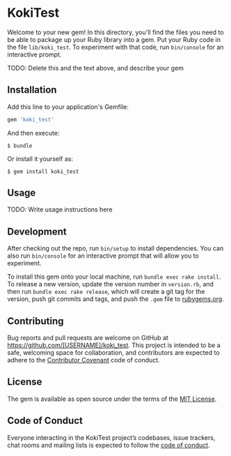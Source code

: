 # KokiTest

Welcome to your new gem! In this directory, you'll find the files you need to be able to package up your Ruby library into a gem. Put your Ruby code in the file `lib/koki_test`. To experiment with that code, run `bin/console` for an interactive prompt.

TODO: Delete this and the text above, and describe your gem

## Installation

Add this line to your application's Gemfile:

```ruby
gem 'koki_test'
```

And then execute:

    $ bundle

Or install it yourself as:

    $ gem install koki_test

## Usage

TODO: Write usage instructions here

## Development

After checking out the repo, run `bin/setup` to install dependencies. You can also run `bin/console` for an interactive prompt that will allow you to experiment.

To install this gem onto your local machine, run `bundle exec rake install`. To release a new version, update the version number in `version.rb`, and then run `bundle exec rake release`, which will create a git tag for the version, push git commits and tags, and push the `.gem` file to [rubygems.org](https://rubygems.org).

## Contributing

Bug reports and pull requests are welcome on GitHub at https://github.com/[USERNAME]/koki_test. This project is intended to be a safe, welcoming space for collaboration, and contributors are expected to adhere to the [Contributor Covenant](http://contributor-covenant.org) code of conduct.

## License

The gem is available as open source under the terms of the [MIT License](https://opensource.org/licenses/MIT).

## Code of Conduct

Everyone interacting in the KokiTest project’s codebases, issue trackers, chat rooms and mailing lists is expected to follow the [code of conduct](https://github.com/[USERNAME]/koki_test/blob/master/CODE_OF_CONDUCT.md).
